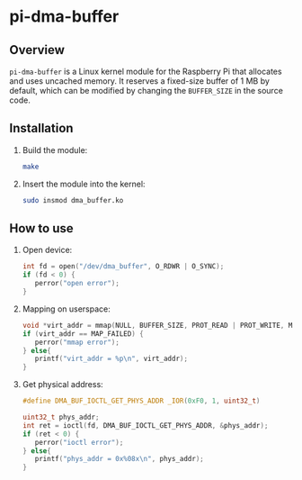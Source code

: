 # pi-dma-buffer

## Overview

`pi-dma-buffer` is a Linux kernel module for the Raspberry Pi that allocates and uses uncached memory. It reserves a fixed-size buffer of 1 MB by default, which can be modified by changing the `BUFFER_SIZE` in the source code.

## Installation

1. Build the module:
   ```bash
   make
   ```

2. Insert the module into the kernel:
   ```bash
   sudo insmod dma_buffer.ko
   ```

## How to use

1. Open device:
   ```c
   int fd = open("/dev/dma_buffer", O_RDWR | O_SYNC);
   if (fd < 0) {
      perror("open error");
   }
   ```

2. Mapping on userspace:
   ```c
   void *virt_addr = mmap(NULL, BUFFER_SIZE, PROT_READ | PROT_WRITE, MAP_SHARED, fd, 0);
   if (virt_addr == MAP_FAILED) {
      perror("mmap error");
   } else{
      printf("virt_addr = %p\n", virt_addr);
   }
   ```

3. Get physical address:
   ```c
   #define DMA_BUF_IOCTL_GET_PHYS_ADDR _IOR(0xF0, 1, uint32_t)
   
   uint32_t phys_addr;
   int ret = ioctl(fd, DMA_BUF_IOCTL_GET_PHYS_ADDR, &phys_addr);
   if (ret < 0) {
      perror("ioctl error");
   } else{
      printf("phys_addr = 0x%08x\n", phys_addr);
   }
   ```
    

